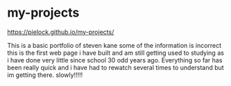 # my-projects
https://pielock.github.io/my-projects/

This is a basic portfolio of steven kane some of the information is incorrect this is the first web page i have built and am still
getting used to studying as i have done very little since school 30 odd years ago. Everything so far has been really quick and i
have had to rewatch several times to understand but im getting there.  slowly!!!!!
